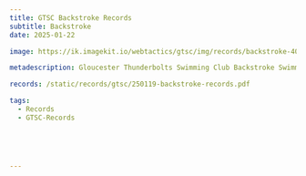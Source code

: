 ```yaml
---
title: GTSC Backstroke Records
subtitle: Backstroke
date: 2025-01-22

image: https://ik.imagekit.io/webtactics/gtsc/img/records/backstroke-400x600.jpg

metadescription: Gloucester Thunderbolts Swimming Club Backstroke Swimming Records

records: /static/records/gtsc/250119-backstroke-records.pdf

tags:
  - Records
  - GTSC-Records





---
```






